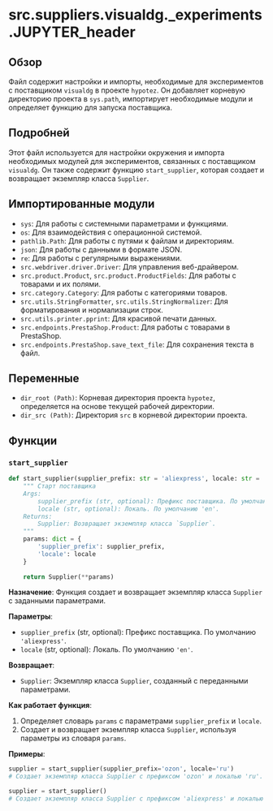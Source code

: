 # src.suppliers.visualdg._experiments.JUPYTER_header

## Обзор

Файл содержит настройки и импорты, необходимые для экспериментов с поставщиком `visualdg` в проекте `hypotez`. Он добавляет корневую директорию проекта в `sys.path`, импортирует необходимые модули и определяет функцию для запуска поставщика.

## Подробней

Этот файл используется для настройки окружения и импорта необходимых модулей для экспериментов, связанных с поставщиком `visualdg`. Он также содержит функцию `start_supplier`, которая создает и возвращает экземпляр класса `Supplier`.

## Импортированные модули

- `sys`: Для работы с системными параметрами и функциями.
- `os`: Для взаимодействия с операционной системой.
- `pathlib.Path`: Для работы с путями к файлам и директориям.
- `json`: Для работы с данными в формате JSON.
- `re`: Для работы с регулярными выражениями.
- `src.webdriver.driver.Driver`: Для управления веб-драйвером.
- `src.product.Product`, `src.product.ProductFields`: Для работы с товарами и их полями.
- `src.category.Category`: Для работы с категориями товаров.
- `src.utils.StringFormatter`, `src.utils.StringNormalizer`: Для форматирования и нормализации строк.
- `src.utils.printer.pprint`: Для красивой печати данных.
- `src.endpoints.PrestaShop.Product`: Для работы с товарами в PrestaShop.
- `src.endpoints.PrestaShop.save_text_file`: Для сохранения текста в файл.

## Переменные

- `dir_root (Path)`: Корневая директория проекта `hypotez`, определяется на основе текущей рабочей директории.
- `dir_src (Path)`: Директория `src` в корневой директории проекта.

## Функции

### `start_supplier`

```python
def start_supplier(supplier_prefix: str = 'aliexpress', locale: str = 'en'):
    """ Старт поставщика 
    Args:
        supplier_prefix (str, optional): Префикс поставщика. По умолчанию 'aliexpress'.
        locale (str, optional): Локаль. По умолчанию 'en'.
    Returns:
        Supplier: Возвращает экземпляр класса `Supplier`.
    """
    params: dict = {
        'supplier_prefix': supplier_prefix,
        'locale': locale
    }
    
    return Supplier(**params)
```

**Назначение**: Функция создает и возвращает экземпляр класса `Supplier` с заданными параметрами.

**Параметры**:
- `supplier_prefix` (str, optional): Префикс поставщика. По умолчанию `'aliexpress'`.
- `locale` (str, optional): Локаль. По умолчанию `'en'`.

**Возвращает**:
- `Supplier`: Экземпляр класса `Supplier`, созданный с переданными параметрами.

**Как работает функция**:
1. Определяет словарь `params` с параметрами `supplier_prefix` и `locale`.
2. Создает и возвращает экземпляр класса `Supplier`, используя параметры из словаря `params`.

**Примеры**:

```python
supplier = start_supplier(supplier_prefix='ozon', locale='ru')
# Создает экземпляр класса Supplier с префиксом 'ozon' и локалью 'ru'.

supplier = start_supplier()
# Создает экземпляр класса Supplier с префиксом 'aliexpress' и локалью 'en' (значения по умолчанию).